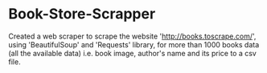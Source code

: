 # Book-Store-Scrapper
Created a web scraper to scrape the website 'http://books.toscrape.com/', using 'BeautifulSoup' and 'Requests' library, for more than 1000 books data (all the available data) i.e. book image, author's name and its price to a csv file.
